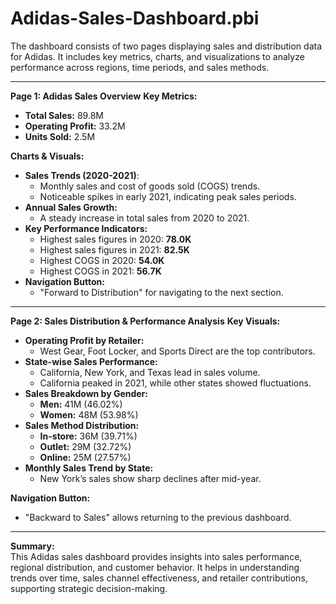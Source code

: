 # Adidas-Sales-Dashboard.pbi
The dashboard consists of two pages displaying sales and distribution data for Adidas. It includes key metrics, charts, and visualizations to analyze performance across regions, time periods, and sales methods.

---

**Page 1: Adidas Sales Overview**
**Key Metrics:**  
- **Total Sales:** 89.8M  
- **Operating Profit:** 33.2M  
- **Units Sold:** 2.5M  

**Charts & Visuals:**  
- **Sales Trends (2020-2021)**:  
  - Monthly sales and cost of goods sold (COGS) trends.  
  - Noticeable spikes in early 2021, indicating peak sales periods.  
- **Annual Sales Growth:**  
  - A steady increase in total sales from 2020 to 2021.  
- **Key Performance Indicators:**  
  - Highest sales figures in 2020: **78.0K**  
  - Highest sales figures in 2021: **82.5K**  
  - Highest COGS in 2020: **54.0K**  
  - Highest COGS in 2021: **56.7K**  
- **Navigation Button:**  
  - "Forward to Distribution" for navigating to the next section.

---

**Page 2: Sales Distribution & Performance Analysis**
**Key Visuals:**  
- **Operating Profit by Retailer:**  
  - West Gear, Foot Locker, and Sports Direct are the top contributors.  
- **State-wise Sales Performance:**  
  - California, New York, and Texas lead in sales volume.  
  - California peaked in 2021, while other states showed fluctuations.  
- **Sales Breakdown by Gender:**  
  - **Men:** 41M (46.02%)  
  - **Women:** 48M (53.98%)  
- **Sales Method Distribution:**  
  - **In-store:** 36M (39.71%)  
  - **Outlet:** 29M (32.72%)  
  - **Online:** 25M (27.57%)  
- **Monthly Sales Trend by State:**  
  - New York’s sales show sharp declines after mid-year.  

**Navigation Button:**  
- "Backward to Sales" allows returning to the previous dashboard.

---

**Summary:**  
This Adidas sales dashboard provides insights into sales performance, regional distribution, and customer behavior. It helps in understanding trends over time, sales channel effectiveness, and retailer contributions, supporting strategic decision-making.
